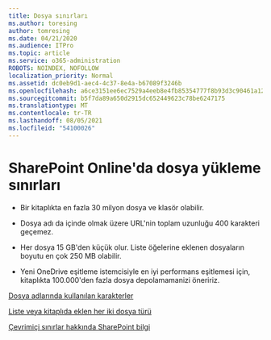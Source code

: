 ```yaml
---
title: Dosya sınırları
ms.author: toresing
author: tomresing
ms.date: 04/21/2020
ms.audience: ITPro
ms.topic: article
ms.service: o365-administration
ROBOTS: NOINDEX, NOFOLLOW
localization_priority: Normal
ms.assetid: dc0eb9d1-aec4-4c37-8e4a-b67089f3246b
ms.openlocfilehash: a6ce3151ee6ec7529a4eeb8e4fb85354777f8b93d3c90461a12518af680ae60f
ms.sourcegitcommit: b5f7da89a650d2915dc652449623c78be6247175
ms.translationtype: MT
ms.contentlocale: tr-TR
ms.lasthandoff: 08/05/2021
ms.locfileid: "54100026"
---
```

# <a name="file-upload-limits-in-sharepoint-online"></a>SharePoint Online'da dosya yükleme sınırları

- Bir kitaplıkta en fazla 30 milyon dosya ve klasör olabilir.
    
- Dosya adı da içinde olmak üzere URL'nin toplam uzunluğu 400 karakteri geçemez.
    
- Her dosya 15 GB'den küçük olur. Liste öğelerine eklenen dosyaların boyutu en çok 250 MB olabilir.
    
- Yeni OneDrive eşitleme istemcisiyle en iyi performans eşitlemesi için, kitaplıkta 100.000'den fazla dosya depolamamanizi öneririz. 
    
[Dosya adlarında kullanılan karakterler](https://go.microsoft.com/fwlink/?linkid=866430)
  
[Liste veya kitaplıda eklen her iki dosya türü](https://go.microsoft.com/fwlink/?linkid=273757)
  
[Çevrimiçi sınırlar hakkında SharePoint bilgi](https://go.microsoft.com/fwlink/?linkid=271273)
  

